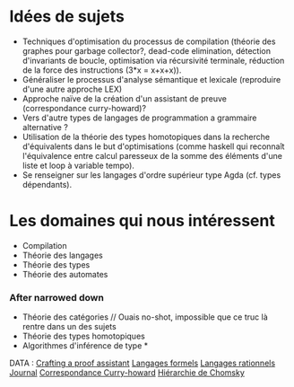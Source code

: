 # Idées de sujets 
- Techniques d'optimisation du processus de compilation (théorie des graphes pour garbage collector?, dead-code elimination, détection d'invariants de boucle, optimisation via récursivité terminale, réduction de la force des instructions (3*x = x+x+x)).
- Généraliser le processus d'analyse sémantique et lexicale (reproduire d'une autre approche LEX)
- Approche naïve de la création d'un assistant de preuve (correspondance curry-howard)?
- Vers d'autre types de langages de programmation a grammaire alternative ?
- Utilisation de la théorie des types homotopiques dans la recherche d'équivalents dans le but d'optimisations (comme haskell qui reconnaît l'équivalence entre calcul paresseux de la somme des éléments d'une liste et loop à variable tempo).
- Se renseigner sur les langages d'ordre supérieur type Agda (cf. types dépendants).

# Les domaines qui nous intéressent
- Compilation
- Théorie des langages
- Théorie des types
- Théorie des automates

### After narrowed down
- Théorie des catégories // Ouais no-shot, impossible que ce truc là rentre dans un des sujets
- Théorie des types homotopiques
- Algorithmes d'inférence de type *

DATA :
[Crafting a proof assistant](https://link.springer.com/chapter/10.1007/978-3-540-74464-1_2)
[Langages formels](https://fr.wikipedia.org/wiki/Langage_formel)
[Langages rationnels](https://fr.wikipedia.org/wiki/Langage_rationnel)
[Journal](http://www.jalc.de/)
[Correspondance Curry-howard](https://fr.wikipedia.org/wiki/Correspondance_de_Curry-Howard)
[Hiérarchie de Chomsky](https://fr.wikipedia.org/wiki/Hi%C3%A9rarchie_de_Chomsky)


